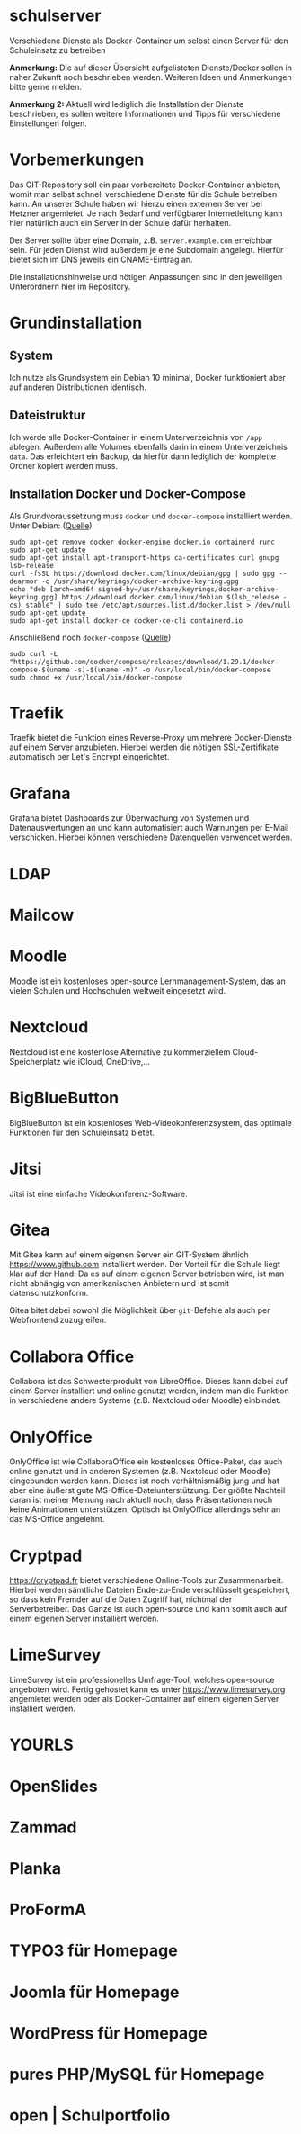 # schulserver
Verschiedene Dienste als Docker-Container um selbst einen Server für den Schuleinsatz zu betreiben

**Anmerkung:** Die auf dieser Übersicht aufgelisteten Dienste/Docker sollen in naher Zukunft noch beschrieben werden. Weiteren Ideen und Anmerkungen bitte gerne melden.

**Anmerkung 2:** Aktuell wird lediglich die Installation der Dienste beschrieben, es sollen weitere Informationen und Tipps für verschiedene Einstellungen folgen.

# Vorbemerkungen
Das GIT-Repository soll ein paar vorbereitete Docker-Container anbieten, womit man selbst schnell verschiedene Dienste für die Schule betreiben kann. An unserer Schule haben wir hierzu einen externen Server bei Hetzner angemietet. Je nach Bedarf und verfügbarer Internetleitung kann hier natürlich auch ein Server in der Schule dafür herhalten.

Der Server sollte über eine Domain, z.B. `server.example.com` erreichbar sein. Für jeden Dienst wird außerdem je eine Subdomain angelegt. Hierfür bietet sich im DNS jeweils ein CNAME-Eintrag an.

Die Installationshinweise und nötigen Anpassungen sind in den jeweiligen Unterordnern hier im Repository.

# Grundinstallation
## System
Ich nutze als Grundsystem ein Debian 10 minimal, Docker funktioniert aber auf anderen Distributionen identisch.

## Dateistruktur
Ich werde alle Docker-Container in einem Unterverzeichnis von `/app` ablegen. Außerdem alle Volumes ebenfalls darin in einem Unterverzeichnis `data`. Das erleichtert ein Backup, da hierfür dann lediglich der komplette Ordner kopiert werden muss.

## Installation Docker und Docker-Compose
Als Grundvoraussetzung muss `docker` und `docker-compose` installiert werden.
Unter Debian: ([Quelle](https://docs.docker.com/engine/install/debian/))
```
sudo apt-get remove docker docker-engine docker.io containerd runc
sudo apt-get update
sudo apt-get install apt-transport-https ca-certificates curl gnupg lsb-release
curl -fsSL https://download.docker.com/linux/debian/gpg | sudo gpg --dearmor -o /usr/share/keyrings/docker-archive-keyring.gpg
echo "deb [arch=amd64 signed-by=/usr/share/keyrings/docker-archive-keyring.gpg] https://download.docker.com/linux/debian $(lsb_release -cs) stable" | sudo tee /etc/apt/sources.list.d/docker.list > /dev/null
sudo apt-get update
sudo apt-get install docker-ce docker-ce-cli containerd.io
```

Anschließend noch `docker-compose` ([Quelle](https://docs.docker.com/compose/install/))
```
sudo curl -L "https://github.com/docker/compose/releases/download/1.29.1/docker-compose-$(uname -s)-$(uname -m)" -o /usr/local/bin/docker-compose
sudo chmod +x /usr/local/bin/docker-compose
```

# Traefik
Traefik bietet die Funktion eines Reverse-Proxy um mehrere Docker-Dienste auf einem Server anzubieten. Hierbei werden die nötigen SSL-Zertifikate automatisch per Let's Encrypt eingerichtet.

# Grafana
Grafana bietet Dashboards zur Überwachung von Systemen und Datenauswertungen an und kann automatisiert auch Warnungen per E-Mail verschicken. Hierbei können verschiedene Datenquellen verwendet werden.

# LDAP

# Mailcow

# Moodle
Moodle ist ein kostenloses open-source Lernmanagement-System, das an vielen Schulen und Hochschulen weltweit eingesetzt wird.

# Nextcloud
Nextcloud ist eine kostenlose Alternative zu kommerziellem Cloud-Speicherplatz wie iCloud, OneDrive,...

# BigBlueButton
BigBlueButton ist ein kostenloses Web-Videokonferenzsystem, das optimale Funktionen für den Schuleinsatz bietet.

# Jitsi
Jitsi ist eine einfache Videokonferenz-Software.

# Gitea
Mit Gitea kann auf einem eigenen Server ein GIT-System ähnlich https://www.github.com installiert werden. Der Vorteil für die Schule liegt klar auf der Hand: Da es auf einem eigenen Server betrieben wird, ist man nicht abhängig von amerikanischen Anbietern und ist somit datenschutzkonform.

Gitea bitet dabei sowohl die Möglichkeit über `git`-Befehle als auch per Webfrontend zuzugreifen.

# Collabora Office
Collabora ist das Schwesterprodukt von LibreOffice. Dieses kann dabei auf einem Server installiert und online genutzt werden, indem man die Funktion in verschiedene andere Systeme (z.B. Nextcloud oder Moodle) einbindet.

# OnlyOffice
OnlyOffice ist wie CollaboraOffice ein kostenloses Office-Paket, das auch online genutzt und in anderen Systemen (z.B. Nextcloud oder Moodle) eingebunden werden kann. Dieses ist noch verhältnismäßig jung und hat aber eine äußerst gute MS-Office-Dateiunterstützung. Der größte Nachteil daran ist meiner Meinung nach aktuell noch, dass Präsentationen noch keine Animationen unterstützen. Optisch ist OnlyOffice allerdings sehr an das MS-Office angelehnt.

# Cryptpad
https://cryptpad.fr bietet verschiedene Online-Tools zur Zusammenarbeit. Hierbei werden sämtliche Dateien Ende-zu-Ende verschlüsselt gespeichert, so dass kein Fremder auf die Daten Zugriff hat, nichtmal der Serverbetreiber. Das Ganze ist auch open-source und kann somit auch auf einem eigenen Server installiert werden.

# LimeSurvey
LimeSurvey ist ein professionelles Umfrage-Tool, welches open-source angeboten wird. Fertig gehostet kann es unter https://www.limesurvey.org angemietet werden oder als Docker-Container auf einem eigenen Server installiert werden.

# YOURLS

# OpenSlides

# Zammad

# Planka

# ProFormA

# TYPO3 für Homepage

# Joomla für Homepage

# WordPress für Homepage

# pures PHP/MySQL für Homepage

# open | Schulportfolio
